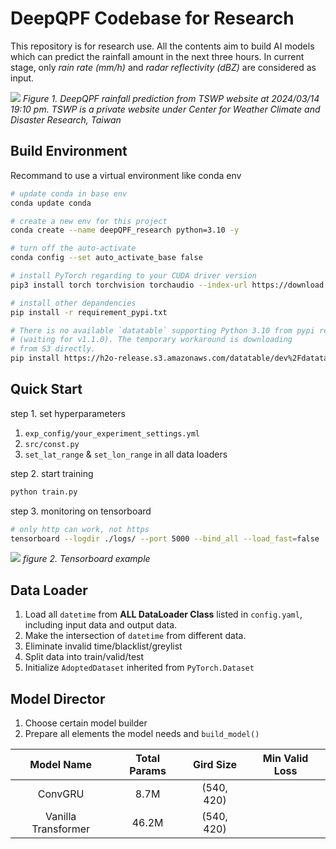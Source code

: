 # DeepQPF Codebase for Research
This repository is for research use. All the contents aim to build AI models which can predict the rainfall amount in the next three hours. In current stage, only *rain rate (mm/h)* and *radar reflectivity (dBZ)* are considered as input. 

![](./visualization/tswp_example.png)
*Figure 1. DeepQPF rainfall prediction from TSWP website at 2024/03/14 19:10 pm. TSWP is a private website under Center for Weather Climate and Disaster Research, Taiwan*

## Build Environment
Recommand to use a virtual environment like conda env
```bash
# update conda in base env
conda update conda

# create a new env for this project
conda create --name deepQPF_research python=3.10 -y

# turn off the auto-activate
conda config --set auto_activate_base false

# install PyTorch regarding to your CUDA driver version
pip3 install torch torchvision torchaudio --index-url https://download.pytorch.org/whl/cu118

# install other depandencies
pip install -r requirement_pypi.txt

# There is no available `datatable` supporting Python 3.10 from pypi repo
# (waiting for v1.1.0). The temporary workaround is downloading 
# from S3 directly.
pip install https://h2o-release.s3.amazonaws.com/datatable/dev%2Fdatatable-1.1.0a2132%2Fdatatable-1.1.0a2132-cp310-cp310-manylinux_2_12_x86_64.whl#sha256=db998c9bdba371e4bd6861282c60744c8ac0ba2c1ca1f2aa1fe1857d48f1d413
```

## Quick Start
step 1. set hyperparameters
1. `exp_config/your_experiment_settings.yml`
2. `src/const.py`
3. `set_lat_range` & `set_lon_range` in all data loaders

step 2. start training
```bash
python train.py
```

step 3. monitoring on tensorboard
```bash
# only http can work, not https
tensorboard --logdir ./logs/ --port 5000 --bind_all --load_fast=false
```

![](./visualization/tb_example.png)
*figure 2. Tensorboard example*

## Data Loader
1. Load all `datetime` from **ALL DataLoader Class** listed in `config.yaml`, including input data and output data.
2. Make the intersection of `datetime` from different data.
3. Eliminate invalid time/blacklist/greylist
4. Split data into train/valid/test
5. Initialize `AdoptedDataset` inherited from `PyTorch.Dataset`

## Model Director
1. Choose certain model builder
2. Prepare all elements the model needs and `build_model()`

|Model Name|Total Params|Gird Size|Min Valid Loss|
|:----:|:----:|:----:|:----:|
|ConvGRU|8.7M|(540, 420)||
|Vanilla Transformer|46.2M|(540, 420)||
